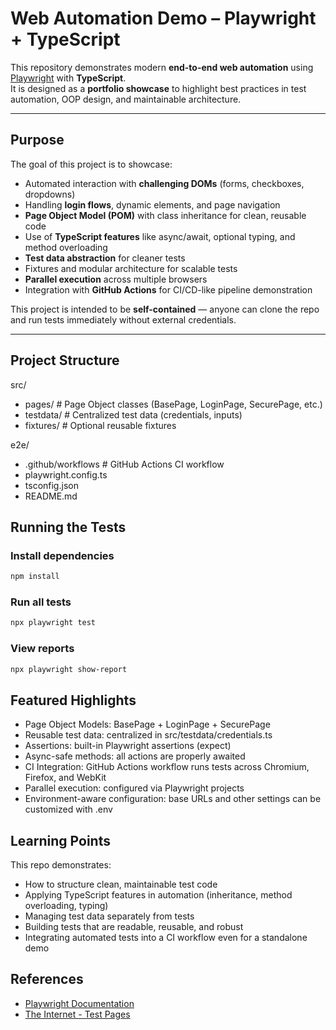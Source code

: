 # Web Automation Demo – Playwright + TypeScript

This repository demonstrates modern **end-to-end web automation** using [Playwright](https://playwright.dev/) with **TypeScript**.  
It is designed as a **portfolio showcase** to highlight best practices in test automation, OOP design, and maintainable architecture.

---

## Purpose

The goal of this project is to showcase:

- Automated interaction with **challenging DOMs** (forms, checkboxes, dropdowns)  
- Handling **login flows**, dynamic elements, and page navigation  
- **Page Object Model (POM)** with class inheritance for clean, reusable code  
- Use of **TypeScript features** like async/await, optional typing, and method overloading  
- **Test data abstraction** for cleaner tests  
- Fixtures and modular architecture for scalable tests  
- **Parallel execution** across multiple browsers  
- Integration with **GitHub Actions** for CI/CD-like pipeline demonstration  

This project is intended to be **self-contained** — anyone can clone the repo and run tests immediately without external credentials.

---

## Project Structure

src/
- pages/        # Page Object classes (BasePage, LoginPage, SecurePage, etc.)
- testdata/     # Centralized test data (credentials, inputs)
- fixtures/     # Optional reusable fixtures

e2e/
- .github/workflows # GitHub Actions CI workflow
- playwright.config.ts
- tsconfig.json
- README.md

## Running the Tests

### Install dependencies
```bash
npm install
```

### Run all tests
```bash
npx playwright test
```

### View reports
```bash
npx playwright show-report
```

## Featured Highlights
- Page Object Models: BasePage + LoginPage + SecurePage
- Reusable test data: centralized in src/testdata/credentials.ts
- Assertions: built-in Playwright assertions (expect)
- Async-safe methods: all actions are properly awaited
- CI Integration: GitHub Actions workflow runs tests across Chromium, Firefox, and WebKit
- Parallel execution: configured via Playwright projects
- Environment-aware configuration: base URLs and other settings can be customized with .env

## Learning Points

This repo demonstrates:
- How to structure clean, maintainable test code
- Applying TypeScript features in automation (inheritance, method overloading, typing)
- Managing test data separately from tests
- Building tests that are readable, reusable, and robust
- Integrating automated tests into a CI workflow even for a standalone demo

## References
- [Playwright Documentation](https://playwright.dev/)
- [The Internet - Test Pages](https://the-internet.herokuapp.com/) 